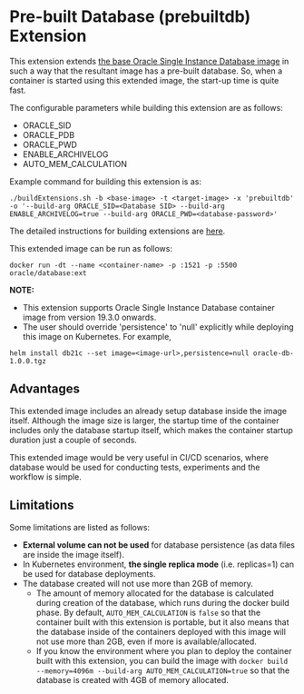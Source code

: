 # Pre-built Database (prebuiltdb) Extension

This extension extends [the base Oracle Single Instance Database image](../../README.md) in such a way that the resultant image has a pre-built database. So, when a container is started using this extended image, the start-up time is quite fast. 

The configurable parameters while building this extension are as follows:

- ORACLE_SID
- ORACLE_PDB
- ORACLE_PWD
- ENABLE_ARCHIVELOG
- AUTO_MEM_CALCULATION

Example command for building this extension is as:

```
./buildExtensions.sh -b <base-image> -t <target-image> -x 'prebuiltdb' -o '--build-arg ORACLE_SID=<Database SID> --build-arg ENABLE_ARCHIVELOG=true --build-arg ORACLE_PWD=<database-password>'
```

The detailed instructions for building extensions are [here](../README.md).

This extended image can be run as follows:

```
docker run -dt --name <container-name> -p :1521 -p :5500 oracle/database:ext 
```

**NOTE:**
- This extension supports Oracle Single Instance Database container image from version 19.3.0 onwards.
- The user should override 'persistence' to 'null' explicitly while deploying this image on Kubernetes. For example,

```
helm install db21c --set image=<image-url>,persistence=null oracle-db-1.0.0.tgz
```

## Advantages

This extended image includes an already setup database inside the image itself. Although the image size is larger, the startup time of the container includes only the database startup itself, which makes the container startup duration just a couple of seconds.

This extended image would be very useful in CI/CD scenarios, where database would be used for conducting tests, experiments and the workflow is simple.

## Limitations

Some limitations are listed as follows:
- **External volume can not be used** for database persistence (as data files are inside the image itself).
- In Kubernetes environment, **the single replica mode** (i.e. replicas=1) can be used for database deployments.
- The database created will not use more than 2GB of memory.
  - The amount of memory allocated for the database is calculated during creation of the database, which runs during the docker build phase. By default, `AUTO_MEM_CALCULATION` is `false` so that the container built with this extension is portable, but it also means that the database inside of the containers deployed with this image will not use more than 2GB, even if more is available/allocated.
  - If you know the environment where you plan to deploy the container built with this extension, you can build the image with `docker build --memory=4096m --build-arg AUTO_MEM_CALCULATION=true` so that the database is created with 4GB of memory allocated.
